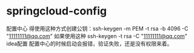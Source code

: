 # springcloud-config
配置中心
得使用这种方式创建公钥：ssh-keygen -m PEM -t rsa -b 4096 -C "11111111@qq.com" 
如果使用这种 ssh-keygen -t rsa -C "11111111@qq.com"  idea配置 配置中心的时候启动会报错，验证失败，还是没有权限来着。
